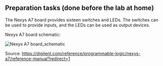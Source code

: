 ## Preparation tasks (done before the lab at home)

The Nexys A7 board provides sixteen switches and LEDs. The switches can be used to provide inputs, and the LEDs can be used as output devices.

Nexys A7 board schematic:

![Nexys A7 board_schematic](https://user-images.githubusercontent.com/99497162/156175569-78577f22-3082-410c-909a-23279cfd31c7.png)

Source: https://digilent.com/reference/programmable-logic/nexys-a7/reference-manual?redirect=1


